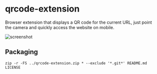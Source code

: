 # qrcode-extension

Browser extension that displays a QR code for the current URL, just point the camera and quickly access the website on mobile.

![screenshot](http://backdaniel.com/img/qrcode-screenshot.png)

## Packaging

`zip -r -FS ../qrcode-extension.zip * --exclude '*.git*' README.md LICENSE`
